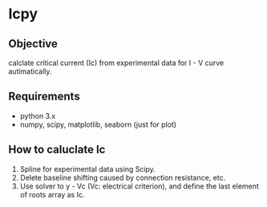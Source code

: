 # Icpy

## Objective
calclate critical current (Ic) from experimental data for I - V curve autimatically.

## Requirements
- python 3.x
- numpy, scipy, matplotlib, seaborn (just for plot)

## How to caluclate Ic
1. Spline for experimental data using Scipy.
2. Delete baseline shifting caused by connection resistance, etc.
3. Use solver to y - Vc (Vc: electrical criterion), and define the last element of roots array as Ic.

